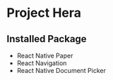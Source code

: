 # Project Hera

## Installed Package
- React Native Paper
- React Navigation
- React Native Document Picker
